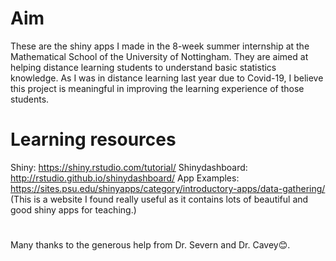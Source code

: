 # Aim
These are the shiny apps I made in the 8-week summer internship at the Mathematical School of the University of Nottingham. They are aimed at helping distance learning students to understand basic statistics knowledge. As I was in distance learning last year due to Covid-19, I believe this project is meaningful in improving the learning experience of those students.

# Learning resources
Shiny: https://shiny.rstudio.com/tutorial/
Shinydashboard: http://rstudio.github.io/shinydashboard/
App Examples: https://sites.psu.edu/shinyapps/category/introductory-apps/data-gathering/  (This is a website I found really useful as it contains lots of beautiful and good shiny apps for teaching.)

# 
Many thanks to the generous help from Dr. Severn and Dr. Cavey😊.
